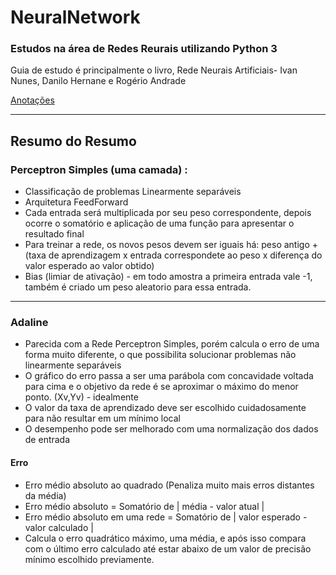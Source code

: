 # NeuralNetwork
### Estudos na área de Redes Reurais utilizando Python 3


Guia de estudo é principalmente o livro, Rede Neurais Artificiais- Ivan Nunes, Danilo Hernane e Rogério Andrade

[Anotações](https://www.notion.so/Machine-Learning-7e1eef1e85c84e809d6d87fe99e76038) 

<hr>

## Resumo do Resumo
### Perceptron Simples (uma camada) :
* Classificação de problemas Linearmente separáveis
* Arquitetura FeedForward
* Cada entrada será multiplicada por seu peso correspondente, depois ocorre o somatório e aplicação de uma função para apresentar o resultado final
* Para treinar a rede, os novos pesos devem ser iguais há: peso antigo + (taxa de aprendizagem x entrada correspondete ao peso x diferença do  valor esperado ao valor obtido)
* Bias (limiar de ativação) - em todo amostra a primeira entrada vale -1, também é criado um peso aleatorio para essa entrada.
<hr>

### Adaline 
* Parecida com a Rede Perceptron Simples, porém calcula o erro de uma forma muito diferente, o que possibilita solucionar problemas não linearmente separáveis
* O gráfico do erro passa a ser uma parábola com concavidade voltada para cima e o objetivo da rede é se aproximar o máximo do menor ponto. (Xv,Yv) - idealmente
* O valor da taxa de aprendizado deve ser escolhido cuidadosamente para não resultar em um mínimo local
* O desempenho pode ser melhorado com uma normalização dos dados de entrada
#### Erro 
* Erro médio absoluto ao quadrado (Penaliza muito mais erros distantes da média)
* Erro médio absoluto = Somatório de | média - valor atual |
* Erro médio absoluto em uma rede = Somatório de | valor esperado - valor calculado |
* Calcula o erro quadrático máximo, uma média, e após isso compara com o último erro calculado até estar abaixo de um valor de precisão mínimo escolhido previamente. 

